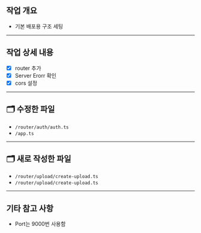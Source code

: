 ## 작업 개요
- 기본 배포용 구조 세팅

---

## 작업 상세 내용
- [x] router 추가
- [x] Server Erorr 확인
- [x] cors 설정

---

## 🗂️ 수정한 파일
- `/router/auth/auth.ts`
- `/app.ts`

---

## 🗂️ 새로 작성한 파일
- `/router/upload/create-upload.ts`
- `/router/upload/create-upload.ts`

---

## 기타 참고 사항
- Port는 9000번 사용함
